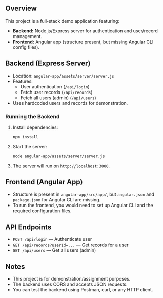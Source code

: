 
## Overview
This project is a full-stack demo application featuring:
- **Backend:** Node.js/Express server for authentication and user/record management.
- **Frontend:** Angular app (structure present, but missing Angular CLI config files).

## Backend (Express Server)
- Location: `angular-app/assets/server/server.js`
- Features:
  - User authentication (`/api/login`)
  - Fetch user records (`/api/records`)
  - Fetch all users (admin) (`/api/users`)
- Uses hardcoded users and records for demonstration.

### Running the Backend
1. Install dependencies:
   ```bash
   npm install
   ```
2. Start the server:
   ```bash
   node angular-app/assets/server/server.js
   ```
3. The server will run on `http://localhost:3000`.

## Frontend (Angular App)
- Structure is present in `angular-app/src/app/`, but `angular.json` and `package.json` for Angular CLI are missing.
- To run the frontend, you would need to set up Angular CLI and the required configuration files.

## API Endpoints
- `POST /api/login` — Authenticate user
- `GET /api/records?userId=...` — Get records for a user
- `GET /api/users` — Get all users (admin)

## Notes
- This project is for demonstration/assignment purposes.
- The backend uses CORS and accepts JSON requests.
- You can test the backend using Postman, curl, or any HTTP client.
